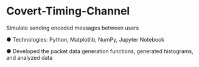 # Covert-Timing-Channel
Simulate sending encoded messages between users


● Technologies: Python, Matplotlib, NumPy, Jupyter Notebook

● Developed the packet data generation functions, generated histograms, and analyzed data
